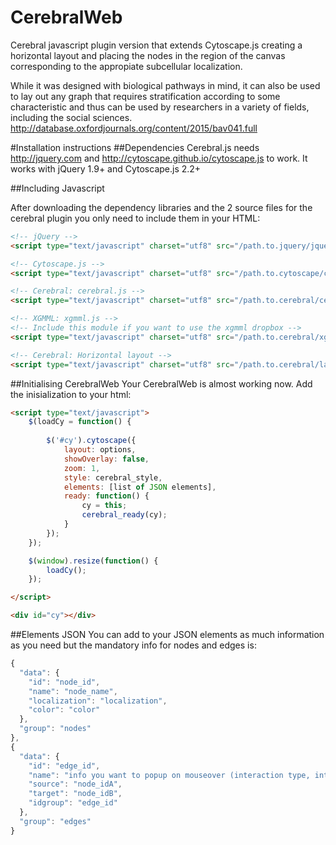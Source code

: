 CerebralWeb
============

Cerebral javascript plugin version that extends Cytoscape.js creating a horizontal layout and placing the nodes in the region of the canvas corresponding to the appropiate subcellular localization.

While it was designed with biological pathways in mind, it can also be used to lay out any graph that requires stratification according to some characteristic and thus can be used by researchers in a variety of fields, including the social sciences.
http://database.oxfordjournals.org/content/2015/bav041.full

#Installation instructions
##Dependencies
Cerebral.js needs http://jquery.com and http://cytoscape.github.io/cytoscape.js to work. It works with jQuery 1.9+ and Cytoscape.js 2.2+

##Including Javascript

After downloading the dependency libraries and the 2 source files for the cerebral plugin you only need to include them in your HTML:
```html
<!-- jQuery -->
<script type="text/javascript" charset="utf8" src="/path.to.jquery/jquery.min.js"></script>

<!-- Cytoscape.js -->
<script type="text/javascript" charset="utf8" src="/path.to.cytoscape/cytoscape.min.js"></script>

<!-- Cerebral: cerebral.js -->
<script type="text/javascript" charset="utf8" src="/path.to.cerebral/cerebral.js"></script>

<!-- XGMML: xgmml.js -->
<!-- Include this module if you want to use the xgmml dropbox -->
<script type="text/javascript" charset="utf8" src="/path.to.cerebral/xgmml.js"></script>

<!-- Cerebral: Horizontal layout -->
<script type="text/javascript" charset="utf8" src="/path.to.cerebral/layout.horizontal.js"></script>
```
##Initialising CerebralWeb
Your CerebralWeb is almost working now. Add the inisialization to your html:
```html
<script type="text/javascript">
    $(loadCy = function() {
        
        $('#cy').cytoscape({
            layout: options,
            showOverlay: false,
            zoom: 1,
            style: cerebral_style,
            elements: [list of JSON elements],
            ready: function() {
                cy = this;
                cerebral_ready(cy);
            }
        });
    });

    $(window).resize(function() {
        loadCy();
    });

</script>  

<div id="cy"></div>
```
##Elements JSON
You can add to your JSON elements as much information as you need but the mandatory info for nodes and edges is:
```javascript
{
  "data": {
    "id": "node_id",
    "name": "node_name",
    "localization": "localization",
    "color": "color"
  },
  "group": "nodes"
},
{
  "data": {
    "id": "edge_id",
    "name": "info you want to popup on mouseover (interaction type, interactor types, ...)",
    "source": "node_idA",
    "target": "node_idB",
    "idgroup": "edge_id"
  },
  "group": "edges"
}
```
